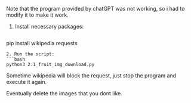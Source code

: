Note that the program provided by chatGPT was not working, so i had to modify it to make it work.

1. Install necessary packages:
   ```bash
  pip install wikipedia requests 
   ```
2. Run the script:
   ```bash
   python3 2.1_fruit_img_download.py
   ```

Sometime wikipedia will block the request, just stop the program and execute it again.

Eventually delete the images that you dont like.